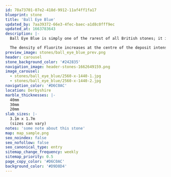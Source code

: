 ```yaml
---
id: 78a73701-07e2-418d-9912-11af4ff1fa17
blueprint: stone
title: 'Ball Eye Blue'
updated_by: 7aa39372-66e3-4fec-baec-a1d8c0fff9ec
updated_at: 1663783643
description: |-
  Ball Eye Blue is simply one of the rarest of all British stones; it is also extremely beautiful. Quarried in Derbyshire, Ball Eye Blue is a rare vein of Limestone/Fluorite conglomerate. The vein in the marble varies in colour from Amethyst on the outer edge of the deposit to Royal Blue towards the middle.

  The density of Fluorite increases at the centre of the deposit intensifying the vivid blue colouration. There is currently only one single block of Ball Eye Blue available. It is the true jewel of Derbyshire.
preview_image: stones/ball_eye_blue_prev.png
header: carousel
stone_background_color: '#242835'
navigation_image: header-stones-1662649159.png
image_carousel:
  - stones/ball_eye_blue/2560-x-1440-1.jpg
  - stones/ball_eye_blue/2560-x-1440-2.jpg
navigation_color: '#D6C0AC'
location: Derbyshire
marble_thicknesses: |-
  40mm
  30mm
  20mm
slab_sizes: |-
  3.1m x 1.7m
  (sizes can vary)
notes: 'some note about this stone'
map: map_sample.png
seo_noindex: false
seo_nofollow: false
seo_canonical_type: entry
sitemap_change_frequency: weekly
sitemap_priority: 0.5
page_copy_color: '#D6C0AC'
background_color: '#D9D8D4'
---
```

